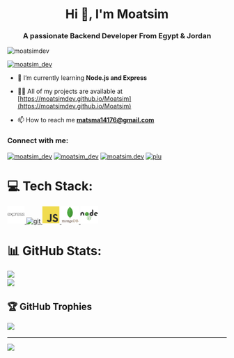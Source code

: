<h1 align="center">Hi 👋, I'm Moatsim</h1>
<h3 align="center">A passionate Backend Developer From Egypt & Jordan</h3>

<p align="left"> <img src="https://komarev.com/ghpvc/?username=moatsimdev&label=Profile%20views&color=0e75b6&style=flat" alt="moatsimdev" /> </p>

<p align="left"> <a href="https://twitter.com/moatsim_dev" target="blank"><img src="https://img.shields.io/twitter/follow/moatsim_dev?logo=twitter&style=for-the-badge" alt="moatsim_dev" /></a> </p>

- 🌱 I’m currently learning **Node.js and Express**

- 👨‍💻 All of my projects are available at [https://moatsimdev.github.io/Moatsim](https://moatsimdev.github.io/Moatsim)

- 📫 How to reach me **matsma14176@gmail.com**

<h3 align="left">Connect with me:</h3>
<p align="left">
<a href="https://twitter.com/moatsim_dev" target="blank"><img align="center" src="https://raw.githubusercontent.com/rahuldkjain/github-profile-readme-generator/master/src/images/icons/Social/twitter.svg" alt="moatsim_dev" height="30" width="40" /></a>
<a href="https://fb.com/moatsim_dev" target="blank"><img align="center" src="https://raw.githubusercontent.com/rahuldkjain/github-profile-readme-generator/master/src/images/icons/Social/facebook.svg" alt="moatsim_dev" height="30" width="40" /></a>
<a href="https://instagram.com/moatsim.dev" target="blank"><img align="center" src="https://raw.githubusercontent.com/rahuldkjain/github-profile-readme-generator/master/src/images/icons/Social/instagram.svg" alt="moatsim.dev" height="30" width="40" /></a>
<a href="https://discord.gg/plu" target="blank"><img align="center" src="https://raw.githubusercontent.com/rahuldkjain/github-profile-readme-generator/master/src/images/icons/Social/discord.svg" alt="plu" height="30" width="40" /></a>
</p>

# 💻 Tech Stack:
<p align="left"> <a href="https://expressjs.com" target="_blank" rel="noreferrer"> <img src="https://raw.githubusercontent.com/devicons/devicon/master/icons/express/express-original-wordmark.svg" alt="express" width="40" height="40"/> </a> <a href="https://git-scm.com/" target="_blank" rel="noreferrer"> <img src="https://www.vectorlogo.zone/logos/git-scm/git-scm-icon.svg" alt="git" width="40" height="40"/> </a> <a href="https://developer.mozilla.org/en-US/docs/Web/JavaScript" target="_blank" rel="noreferrer"> <img src="https://raw.githubusercontent.com/devicons/devicon/master/icons/javascript/javascript-original.svg" alt="javascript" width="40" height="40"/> </a> <a href="https://www.mongodb.com/" target="_blank" rel="noreferrer"> <img src="https://raw.githubusercontent.com/devicons/devicon/master/icons/mongodb/mongodb-original-wordmark.svg" alt="mongodb" width="40" height="40"/> </a> <a href="https://nodejs.org" target="_blank" rel="noreferrer"> <img src="https://raw.githubusercontent.com/devicons/devicon/master/icons/nodejs/nodejs-original-wordmark.svg" alt="nodejs" width="40" height="40"/> </a> </p>

# 📊 GitHub Stats:
![](https://github-readme-streak-stats.herokuapp.com/?user=moatsimdev&theme=bear&hide_border=false)<br/>
![](https://github-readme-stats.vercel.app/api/top-langs/?username=moatsimdev&theme=bear&hide_border=false&include_all_commits=true&count_private=true&layout=compact)

## 🏆 GitHub Trophies
![](https://github-profile-trophy.vercel.app/?username=moatsimdev&theme=radical&no-frame=false&no-bg=false&margin-w=4)

---
[![](https://visitcount.itsvg.in/api?id=moatsimdev&icon=0&color=6)](https://visitcount.itsvg.in)
